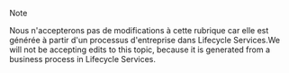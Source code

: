 > [!NOTE]
> <span data-ttu-id="bbdac-101">Nous n'accepterons pas de modifications à cette rubrique car elle est générée à partir d'un processus d'entreprise dans Lifecycle Services.</span><span class="sxs-lookup"><span data-stu-id="bbdac-101">We will not be accepting edits to this topic, because it is generated from a business process in Lifecycle Services.</span></span>